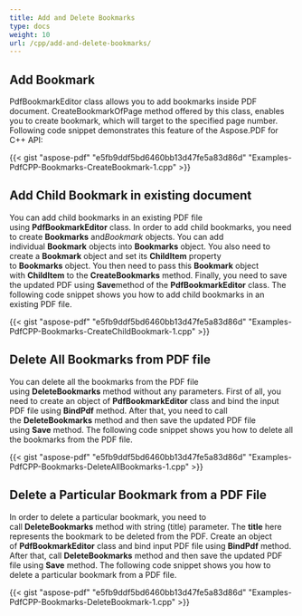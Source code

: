 ```yaml
---
title: Add and Delete Bookmarks
type: docs
weight: 10
url: /cpp/add-and-delete-bookmarks/
---
```


## **Add Bookmark**
PdfBookmarkEditor class allows you to add bookmarks inside PDF document. CreateBookmarkOfPage method offered by this class, enables you to create bookmark, which will target to the specified page number. Following code snippet demonstrates this feature of the Aspose.PDF for C++ API:



{{< gist "aspose-pdf" "e5fb9ddf5bd6460bb13d47fe5a83d86d" "Examples-PdfCPP-Bookmarks-CreateBookmark-1.cpp" >}}
## **Add Child Bookmark in existing document**
You can add child bookmarks in an existing PDF file using **PdfBookmarkEditor** class. In order to add child bookmarks, you need to create **Bookmarks** and*Bookmark* objects. You can add individual **Bookmark** objects into **Bookmarks** object. You also need to create a **Bookmark** object and set its **ChildItem** property to **Bookmarks** object. You then need to pass this **Bookmark** object with **ChildItem** to the **CreateBookmarks** method. Finally, you need to save the updated PDF using **Save**method of the **PdfBookmarkEditor** class. The following code snippet shows you how to add child bookmarks in an existing PDF file.



{{< gist "aspose-pdf" "e5fb9ddf5bd6460bb13d47fe5a83d86d" "Examples-PdfCPP-Bookmarks-CreateChildBookmark-1.cpp" >}}
## **Delete All Bookmarks from PDF file**
You can delete all the bookmarks from the PDF file using **DeleteBookmarks** method without any parameters. First of all, you need to create an object of **PdfBookmarkEditor** class and bind the input PDF file using **BindPdf** method. After that, you need to call the **DeleteBookmarks** method and then save the updated PDF file using **Save** method. The following code snippet shows you how to delete all the bookmarks from the PDF file.



{{< gist "aspose-pdf" "e5fb9ddf5bd6460bb13d47fe5a83d86d" "Examples-PdfCPP-Bookmarks-DeleteAllBookmarks-1.cpp" >}}
## **Delete a Particular Bookmark from a PDF File**
In order to delete a particular bookmark, you need to call **DeleteBookmarks** method with string (title) parameter. The **title** here represents the bookmark to be deleted from the PDF. Create an object of **PdfBookmarkEditor** class and bind input PDF file using **BindPdf** method. After that, call **DeleteBookmarks** method and then save the updated PDF file using **Save** method. The following code snippet shows you how to delete a particular bookmark from a PDF file.



{{< gist "aspose-pdf" "e5fb9ddf5bd6460bb13d47fe5a83d86d" "Examples-PdfCPP-Bookmarks-DeleteBookmark-1.cpp" >}}
